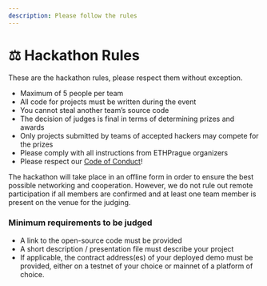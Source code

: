 ```yaml
---
description: Please follow the rules
---
```


# ⚖ Hackathon Rules

These are the hackathon rules, please respect them without exception.

* Maximum of 5 people per team
* All code for projects must be written during the event
* You cannot steal another team’s source code
* The decision of judges is final in terms of determining prizes and awards
* Only projects submitted by teams of accepted hackers may compete for the prizes
* Please comply with all instructions from ETHPrague organizers
* Please respect our [Code of Conduct](../code-of-conduct.md)!

The hackathon will take place in an offline form in order to ensure the best possible networking and cooperation. However, we do not rule out remote participation if all members are confirmed and at least one team member is present on the venue for the judging.

### Minimum requirements to be judged

* A link to the open-source code must be provided
* A short description / presentation file must describe your project
* If applicable, the contract address(es) of your deployed demo must be provided, either on a testnet of your choice or mainnet of a platform of choice.

